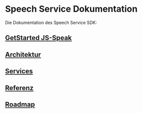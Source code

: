 # Speech Service Dokumentation

Die Dokumentation des Speech Service SDK:

## [GetStarted JS-Speak](./tutorial/GetStarted-JS-Speak.md)

## [Architektur](./design/service/ServiceDesign.md)

## [Services](./packages/ServiceList.md)

## [Referenz](https://lingualogic.github.io/speech/api)

## [Roadmap](./roadmap/Roadmap-2022.md)
